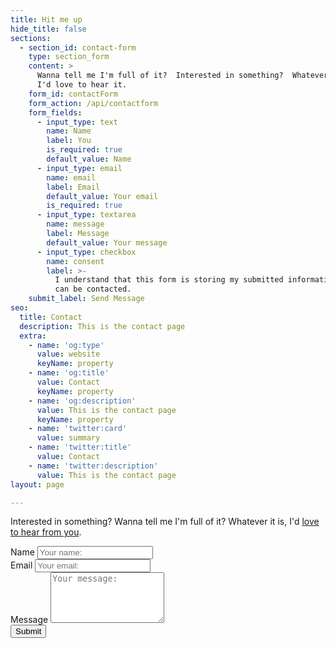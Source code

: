 ```yaml
---
title: Hit me up
hide_title: false
sections:
  - section_id: contact-form
    type: section_form
    content: >
      Wanna tell me I'm full of it?  Interested in something?  Whatever it is,
      I'd love to hear it.  
    form_id: contactForm
    form_action: /api/contactform
    form_fields:
      - input_type: text
        name: Name
        label: You
        is_required: true
        default_value: Name
      - input_type: email
        name: email
        label: Email
        default_value: Your email
        is_required: true
      - input_type: textarea
        name: message
        label: Message
        default_value: Your message
      - input_type: checkbox
        name: consent
        label: >-
          I understand that this form is storing my submitted information so I
          can be contacted.
    submit_label: Send Message
seo:
  title: Contact
  description: This is the contact page
  extra:
    - name: 'og:type'
      value: website
      keyName: property
    - name: 'og:title'
      value: Contact
      keyName: property
    - name: 'og:description'
      value: This is the contact page
      keyName: property
    - name: 'twitter:card'
      value: summary
    - name: 'twitter:title'
      value: Contact
    - name: 'twitter:description'
      value: This is the contact page
layout: page

---
```

Interested in something? Wanna tell me I'm full of it? Whatever it is, I'd [love to hear from you](mailto:dylan@saltyonsecurity.net).  

<form action="https://contact-dev.frontier.workers.dev/" method="post" class="form-horizontal ajax-form">
  <!-- Notifications -->
  <p class="msg-container text-center"></p>

  <div class="form-group">
      <label for="name">Name</label>
        <input type="text" class="form-control" name="name" id="name" placeholder="Your name:"/>
          </div>
          <div class="form-group">
            <label for="eml">Email</label>
            <input type="email" class="form-control validate validate_userEmail" name="eml" id="eml" placeholder="Your email:" />
          </div>
          <div class="form-group">
            <label for="message">Message</label>
            <textarea
              rows="5"
              class="form-control validate validate_msgText"
              name="message"
              id="message"
              placeholder="Your message:"
            ></textarea>
          </div>
          <div class="form-group">
            <button
              type="submit"
              class="btn btn-primary"
              data-btn-label="Submit"
              data-btn-label-processing="Processing.."
            >
              Submit
            </button>
          </div>
          <input
            type="text"
            class="input-honeypot"
            style="visibility:hidden;width:1px;height:1px;padding:0px;border:none;"
            name="eml2"
            value=""
          />
        </form>

        
  </div>
      <!-- /End Contact Form Col -->
    </div>
  </div>

  <script
    src="https://code.jquery.com/jquery-3.4.1.min.js"
    integrity="sha256-CSXorXvZcTkaix6Yvo6HppcZGetbYMGWSFlBw8HfCJo="
    crossorigin="anonymous"
  ></script>
  <script
    src="https://cdn.jsdelivr.net/npm/popper.js@1.16.0/dist/umd/popper.min.js"
    integrity="sha384-Q6E9RHvbIyZFJoft+2mJbHaEWldlvI9IOYy5n3zV9zzTtmI3UksdQRVvoxMfooAo"
    crossorigin="anonymous"
  ></script>
  <script
    src="https://stackpath.bootstrapcdn.com/bootstrap/4.4.1/js/bootstrap.min.js"
    integrity="sha384-wfSDF2E50Y2D1uUdj0O3uMBJnjuUD4Ih7YwaYd1iqfktj0Uod8GCExl3Og8ifwB6"
    crossorigin="anonymous"
  ></script>
  <script src="https://unpkg.com/axios/dist/axios.min.js"></script>
  <script> $(document).on("submit", "form.ajax-form", function(e) {
      e.preventDefault();
      var currentForm = $(this);
      $("[type=submit]", currentForm).attr("disabled", "disabled"); $(".msg-container", currentForm)
        .html("")
        .attr("class", "msg-container text-center")
        .css("display", "hidden");
      // remove fields error classes
      currentForm.find(".is-invalid").removeClass("is-invalid");
      // add preloader
      $("[type=submit]", currentForm).html( $("[type=submit]", currentForm).data("btn-label-processing"));
      let formData = $(this) .serializeArray() .map( function(x) { this[x.name] = x.value; return this; }.bind({}) )[0];
      axios({
        method: $(this).attr("method"),
        url: $(this).attr("action"),
        data: formData
      })
        .then(function(response) {
          var hand = setTimeout(function() { $(currentForm).trigger("reset"); $(".msg-container", currentForm)
              .addClass("alert alert-success")
              .html(response.data["message"])
              .css("display", "none");
            // enable submit button again
            var btnLabel = $("[type=submit]", currentForm).data("btn-label");$("[type=submit]", currentForm).removeAttr("disabled");$("[type=submit]", currentForm).html(btnLabel);
            clearTimeout(hand);
          }, 1000);
        })
        .catch(function(error) { $(".msg-container", currentForm)
            .addClass("alert alert-danger")
            .html(error.response.data["message"])
            .css("display", "block");
          var btnLabel = $("[type=submit]", currentForm).data("btn-label");$("[type=submit]", currentForm).removeAttr("disabled");$("[type=submit]", currentForm).html(btnLabel);
          console.log(error);
        });
      return false;
    });
  </script>